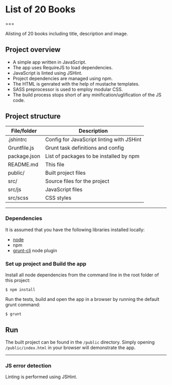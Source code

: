 # List of 20 Books
===

Alisting of 20 books including title, description and image.

## Project overview
- A simple app written in JavaScript.
- The app uses RequireJS to load dependencies.
- JavaScript is linted using JSHint.
- Project dependencies are managed using npm.
- The HTML is genrated with the help of mustache templates.
- SASS preprocessor is used to employ modular CSS.
- The build process stops short of any minification/uglification of the JS code.


## Project structure

File/folder         |Description
--------------------|--------------------------------------------
.jshintrc           |Config for JavaScript linting with JSHint
Gruntfile.js        |Grunt task definitions and config
package.json        |List of packages to be installed by npm
README.md           |This file
public/             |Built project files
src/                |Source files for the project
src/js              |JavaScript files
src/scss            |CSS styles



---

### Dependencies
It is assumed that you have the following libraries installed locally:

* [node](https://nodejs.org/en/)
* npm
* [grunt-cli](https://gruntjs.com/getting-started) node plugin

### Set up project and Build the app
Install all node dependencies from the command line in the root folder of this project:
```
$ npm install
```

Run the tests, build and open the app in a browser by running the default grunt command:
```
$ grunt
```

## Run
The built project can be found in the `/public` directory. Simply opening `/public/index.html` in your browser will demonstrate the app.

---

### JS error detection
Linting is performed using JSHint.
